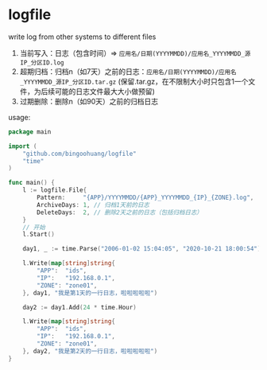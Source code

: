 # logfile

write log from other systems to different files

1. 当前写入：日志（包含时间）=> `应用名/日期(YYYYMMDD)/应用名_YYYYMMDD_源IP_分区ID.log`
1. 超期归档：归档n（如7天）之前的日志：`应用名/日期(YYYYMMDD)/应用名_YYYYMMDD_源IP_分区ID.tar.gz` (保留.tar.gz，在不限制大小时只包含1一个文件，为后续可能的日志文件最大大小做预留)
1. 过期删除：删除n（如90天）之前的归档日志

usage:

```go
package main

import (
	"github.com/bingoohuang/logfile"
	"time"
)

func main() {
	l := logfile.File{
		Pattern:     "{APP}/YYYYMMDD/{APP}_YYYYMMDD_{IP}_{ZONE}.log",
		ArchiveDays: 1, // 归档1天前的日志
		DeleteDays:  2, // 删除2天之前的日志（包括归档日志）
	}
    // 开始
    l.Start()

	day1, _ := time.Parse("2006-01-02 15:04:05", "2020-10-21 18:00:54")

	l.Write(map[string]string{
		"APP":  "ids",
		"IP":   "192.168.0.1",
		"ZONE": "zone01",
	}, day1, "我是第1天的一行日志，啦啦啦啦啦")

	day2 := day1.Add(24 * time.Hour)

	l.Write(map[string]string{
		"APP":  "ids",
		"IP":   "192.168.0.1",
		"ZONE": "zone01",
	}, day2, "我是第2天的一行日志，啦啦啦啦啦")
}
```
